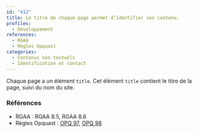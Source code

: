```yaml
---
id: "412"
title: Le titre de chaque page permet d’identifier son contenu.
profiles:
  - Développement
references:
  - RGAA
  - Règles Opquast
categories:
  - Contenus non textuels
  - Identification et contact
---
```


Chaque page a un élément `title`.
Cet élément `title` contient le titre de la page, suivi du nom du site.

### Références

* RGAA : RGAA 8.5, RGAA 8.6
* Règles Opquast : [OPQ 97](https://checklists.opquast.com/fr/assurance-qualite-web/le-titre-de-chaque-page-permet-didentifier-le-site), [OPQ 98](https://checklists.opquast.com/fr/assurance-qualite-web/le-titre-de-chaque-page-permet-didentifier-son-contenu)
